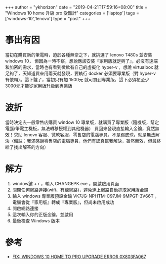+++
author = "ykhorizon"
date = "2019-04-21T17:59:16+08:00"
title = "Windows 10 home 升級 pro 受難計"
categories = ['laptop']
tags = ['windows-10','lenovo']
type = "post"
+++

# 事出有因

當初在購買新的筆電時，迫於各種無奈之下，就挑選了 lenovo T480s 並安裝 windows 10，
但因為一時不察，想說應該安裝『家用版就足夠了』，必沒有遠端和加密的需求，當時也有看到微軟有自己的虛擬化 hyper-v ，想說 virtualbox 就足夠了，天知道買來用兩天就發現，要執行 docker 必須要專業版（對 hyper-v 有依賴）。這下驢了，當初只有加 1500元 就可買到專業版，這下必須花至少 3000元才能從家用版升級到專業版

# 波折

當時決定去一般零售店購買 window 10 專業版，就購買了專業版（隨機版，幫定電腦/筆電主機板，無法轉移授權到其他機器）
買回來發現直接輸入金鑰，竟然無效！求助 lenovo 客服、微軟客服、零售店的電腦專員，不是踢皮球，就是無法解決（備註：我滿感謝零售店的電腦專員，他們有認真幫我解決，雖然無效，但最終給了找出解答的方向）

# 解方
<!--more-->
1. window鍵 + r ，輸入 CHANGEPK.exe ，開啟啟用頁面
2. 關閉任何網路連接(wifi、有線網路)，避免連上網路自動抓取家用版金鑰
3. 輸入 windows 專業版預設金鑰 VK7JG-NPHTM-C97JM-9MPGT-3V66T ，電腦會從『家用版』轉成『專業版』，但尚未啟用成功
4. 開啟網路連接
5. 這次輸入你的正版金鑰，並啟用
6. 最後檢查 Windows 版本

# 參考

- [FIX: WINDOWS 10 HOME TO PRO UPGRADE ERROR 0X803FA067](http://www.noelpulis.com/fix-windows-10-home-to-pro-upgrade-error-0x803fa067/)